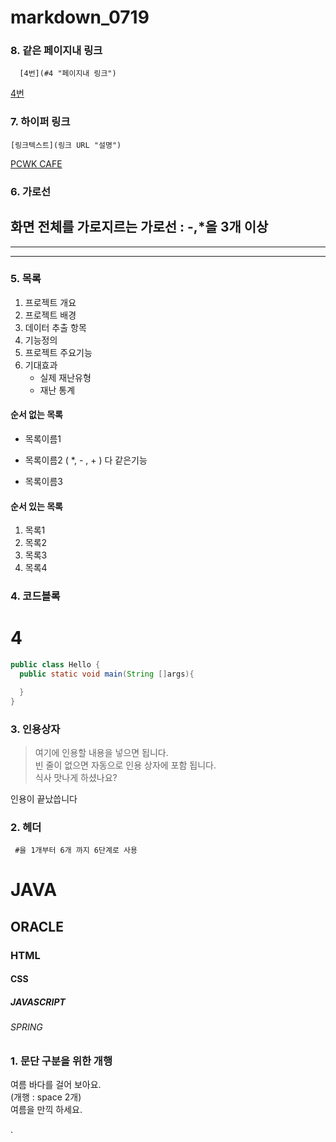 # markdown_0719
### 8. 같은 페이지내 링크
```
  [4번](#4 "페이지내 링크")
```
[4번](#4 "페이지내 링크")

### 7. 하이퍼 링크
```
[링크텍스트](링크 URL "설명")
```
[PCWK CAFE](https://cafe.daum.net/pcwk "수업자료 LINK")

### 6. 가로선
화면 전체를 가로지르는 가로선 : -,*을 3개 이상
---
***
----

### 5. 목록
1. 프로젝트 개요
2. 프로젝트 배경
3. 데이터 추출 항목
4. 기능정의
5. 프로젝트 주요기능
6. 기대효과
   - 실제 재난유형
   + 재난 통계

#### 순서 없는 목록
* 목록이름1
- 목록이름2 ( *, - , + ) 다 같은기능
+ 목록이름3

#### 순서 있는 목록
1. 목록1
1. 목록2
1. 목록3
1. 목록4


### 4. 코드블록
# 4
```JAVA
public class Hello {
  public static void main(String []args){

  }
}
```

### 3. 인용상자
> 여기에 인용할 내용을 넣으면 됩니다.  
> 빈 줄이 없으면 자동으로 인용 상자에 포함 됩니다.  
식사 맛나게 하셨나요?

인용이 끝났씁니다

### 2. 헤더
``` #을 1개부터 6개 까지 6단계로 사용```

# JAVA
## ORACLE
### HTML
#### CSS
##### JAVASCRIPT
###### SPRING

### 1. 문단 구분을 위한 개행
여름 바다를 걸어 보아요.            
(개행 : space 2개)  
여름을 만끽 하세요.  



.


